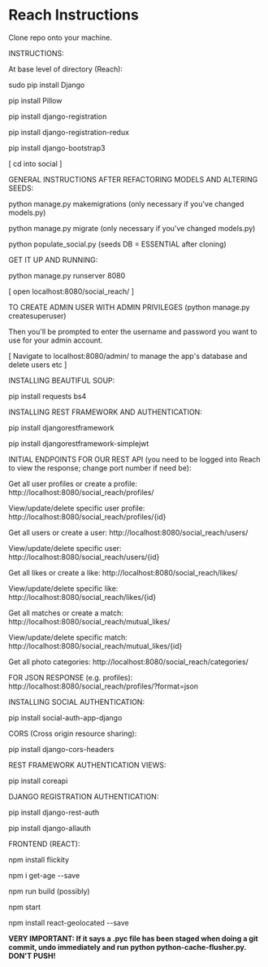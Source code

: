 # Reach Instructions

Clone repo onto your machine.

INSTRUCTIONS:

At base level of directory (Reach):

sudo pip install Django

pip install Pillow

pip install django-registration

pip install django-registration-redux

pip install django-bootstrap3

 [ cd into social ]

GENERAL INSTRUCTIONS AFTER REFACTORING MODELS AND ALTERING SEEDS:

python manage.py makemigrations (only necessary if you've changed models.py)

python manage.py migrate (only necessary if you've changed models.py)

python populate_social.py (seeds DB = ESSENTIAL after cloning)

GET IT UP AND RUNNING:

python manage.py runserver 8080

 [ open localhost:8080/social_reach/ ]

 TO CREATE ADMIN USER WITH ADMIN PRIVILEGES (python manage.py createsuperuser)

 Then you'll be prompted to enter the username and password you want to use for your admin account.

 [ Navigate to localhost:8080/admin/  to manage the app's database and delete users etc ]

 INSTALLING BEAUTIFUL SOUP:

 pip install requests bs4

 INSTALLING REST FRAMEWORK AND AUTHENTICATION:

 pip install djangorestframework

 pip install djangorestframework-simplejwt

 INITIAL ENDPOINTS FOR OUR REST API (you need to be logged into Reach to view the response; change port number if need be):

 Get all user profiles or create a profile: http://localhost:8080/social_reach/profiles/

 View/update/delete specific user profile: http://localhost:8080/social_reach/profiles/{id}

 Get all users or create a user: http://localhost:8080/social_reach/users/

 View/update/delete specific user: http://localhost:8080/social_reach/users/{id}

 Get all likes or create a like: http://localhost:8080/social_reach/likes/

 View/update/delete specific like: http://localhost:8080/social_reach/likes/{id}

 Get all matches or create a match: http://localhost:8080/social_reach/mutual_likes/

 View/update/delete specific match: http://localhost:8080/social_reach/mutual_likes/{id}

 Get all photo categories: http://localhost:8080/social_reach/categories/

 FOR JSON RESPONSE (e.g. profiles): http://localhost:8080/social_reach/profiles/?format=json

 INSTALLING SOCIAL AUTHENTICATION:

 pip install social-auth-app-django

 CORS (Cross origin resource sharing):

 pip install django-cors-headers

 REST FRAMEWORK AUTHENTICATION VIEWS:

 pip install coreapi

 DJANGO REGISTRATION AUTHENTICATION:

 pip install django-rest-auth

 pip install django-allauth

 FRONTEND (REACT):

 npm install flickity

 npm i get-age --save

 npm run build (possibly)

 npm start

npm install react-geolocated --save



  <b>VERY IMPORTANT: If it says a .pyc file has been staged when doing a git commit, undo immediately and run python python-cache-flusher.py. DON'T PUSH!<b>
